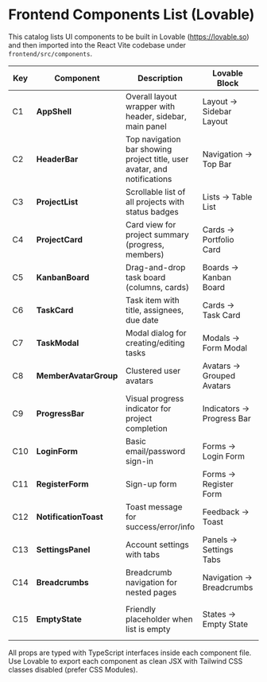 # Frontend Components List (Lovable)

This catalog lists UI components to be built in Lovable (https://lovable.so) and then imported into the React Vite codebase under `frontend/src/components`.

| Key | Component | Description | Lovable Block | Props / Notes |
|-----|-----------|-------------|---------------|--------------|
| C1 | **AppShell** | Overall layout wrapper with header, sidebar, main panel | Layout → Sidebar Layout | `navItems`, `user`, `onLogout` |
| C2 | **HeaderBar** | Top navigation bar showing project title, user avatar, and notifications | Navigation → Top Bar | `title`, `avatarUrl`, `onToggleSidebar` |
| C3 | **ProjectList** | Scrollable list of all projects with status badges | Lists → Table List | `projects[]` |
| C4 | **ProjectCard** | Card view for project summary (progress, members) | Cards → Portfolio Card | `project`, `onOpen` |
| C5 | **KanbanBoard** | Drag-and-drop task board (columns, cards) | Boards → Kanban Board | `columns[]`, `onTaskMove` |
| C6 | **TaskCard** | Task item with title, assignees, due date | Cards → Task Card | `task`, `onEdit`, `onDelete` |
| C7 | **TaskModal** | Modal dialog for creating/editing tasks | Modals → Form Modal | `task?`, `onSave` |
| C8 | **MemberAvatarGroup** | Clustered user avatars | Avatars → Grouped Avatars | `members[]` |
| C9 | **ProgressBar** | Visual progress indicator for project completion | Indicators → Progress Bar | `percent` |
| C10 | **LoginForm** | Basic email/password sign-in | Forms → Login Form | `onSubmit` |
| C11 | **RegisterForm** | Sign-up form | Forms → Register Form | `onSubmit` |
| C12 | **NotificationToast** | Toast message for success/error/info | Feedback → Toast | `type`, `message` |
| C13 | **SettingsPanel** | Account settings with tabs | Panels → Settings Tabs | `user`, `onUpdate` |
| C14 | **Breadcrumbs** | Breadcrumb navigation for nested pages | Navigation → Breadcrumbs | `items[]` |
| C15 | **EmptyState** | Friendly placeholder when list is empty | States → Empty State | `title`, `description`, `actionLabel`, `onAction` |

All props are typed with TypeScript interfaces inside each component file. Use Lovable to export each component as clean JSX with Tailwind CSS classes disabled (prefer CSS Modules).